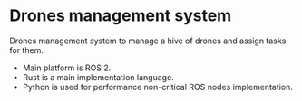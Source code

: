 # Drones management system

Drones management system to manage a hive of drones and assign tasks for them.

- Main platform is ROS 2. 
- Rust is a main implementation language. 
- Python is used for performance non-critical ROS nodes implementation.